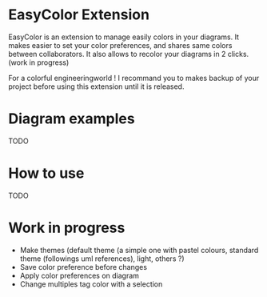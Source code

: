 # EasyColor Extension

EasyColor is an extension to manage easily colors in your diagrams.
It makes easier to set your color preferences, and shares same colors between collaborators.
It also allows to recolor your diagrams in 2 clicks. (work in progress)

For a colorful engineeringworld !
I recommand you to makes backup of your project before using this extension until it is released.
# Diagram examples
TODO

# How to use
TODO


# Work in progress
- Make themes (default theme (a simple one with pastel colours, standard theme (followings uml references), light, others ?)
- Save color preference before changes
- Apply color preferences on diagram
- Change multiples tag color with a selection